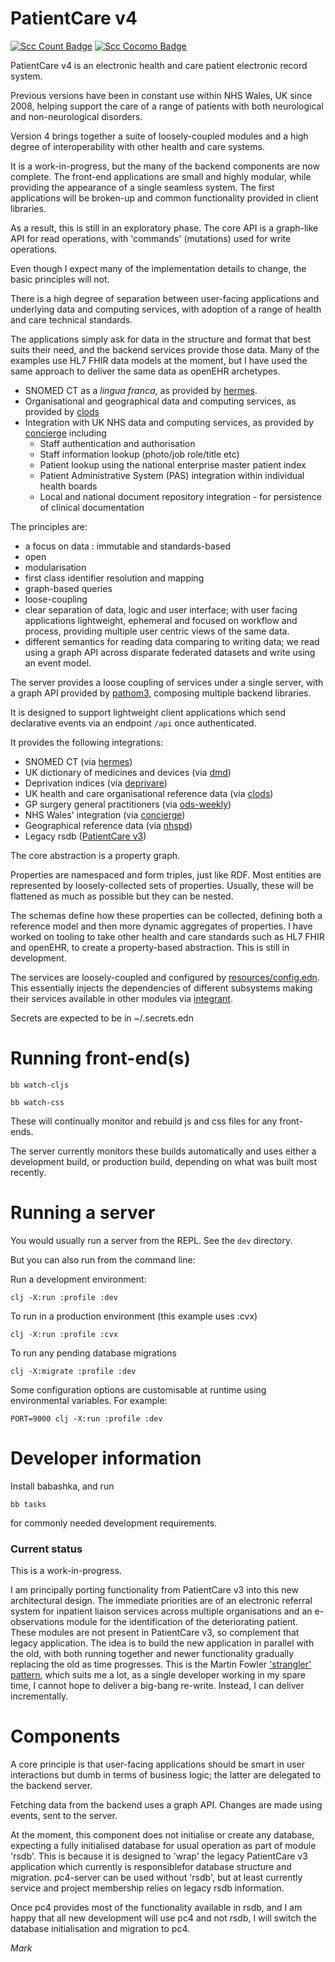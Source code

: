 # PatientCare v4

[![Scc Count Badge](https://sloc.xyz/github/wardle/pc4)](https://github.com/wardle/pc4/)
[![Scc Cocomo Badge](https://sloc.xyz/github/wardle/pc4?category=cocomo&avg-wage=100000)](https://github.com/wardle/pc4/)

PatientCare v4 is an electronic health and care patient electronic record system. 

Previous versions have been in constant use within NHS Wales, UK since 2008, 
helping support the care of a range of patients with both neurological and 
non-neurological disorders.

Version 4 brings together a suite of loosely-coupled modules and a high
degree of interoperability with other health and care systems. 

It is a work-in-progress, but the many of the backend components are now complete. 
The front-end applications are small and highly modular, while providing the 
appearance of a single seamless system. The first applications will be broken-up
and common functionality provided in client libraries.

As a result, this is still in an exploratory phase. The core API is a graph-like 
API for read operations, with 'commands' (mutations) used for write operations. 

Even though I expect many of the implementation details to change, the 
basic principles will not.

There is a high degree of separation between user-facing applications and 
underlying data and computing services, with adoption of a range of 
health and care technical standards.

The applications simply ask for data in the structure and format that best suits their need, and the backend services provide those data. Many of the examples use HL7 FHIR data models at the moment, 
but I have used the same approach to deliver the same data as openEHR archetypes.

* SNOMED CT as a *lingua franca*, as provided by [hermes](https://github.com/wardle/hermes).
* Organisational and geographical data and computing services, as provided by [clods](https://github.com/wardle/clods)
* Integration with UK NHS data and computing services, as provided by [concierge](https://github.com/wardle/concierge) including
    * Staff authentication and authorisation
    * Staff information lookup (photo/job role/title etc)
    * Patient lookup using the national enterprise master patient index
    * Patient Administrative System (PAS) integration within individual health boards
    * Local and national document repository integration - for persistence of clinical documentation
    
The principles are:

* a focus on data : immutable and standards-based
* open 
* modularisation
* first class identifier resolution and mapping
* graph-based queries
* loose-coupling
* clear separation of data, logic and user interface; with user facing applications
lightweight, ephemeral and focused on workflow and process, providing multiple
  user centric views of the same data.
* different semantics for reading data comparing to writing data; we read using a graph API across disparate federated datasets and write using an event model.


The server provides a loose coupling of services under a single server, with
a graph API provided by [pathom3](https://github.com/wilkerlucio/pathom3), composing multiple backend libraries.

It is designed to support lightweight client applications which send declarative
events via an endpoint `/api` once authenticated.

It provides the following integrations:

* SNOMED CT (via [hermes](https://github.com/wardle/hermes))
* UK dictionary of medicines and devices (via [dmd](https://github.com/wardle/dmd))
* Deprivation indices (via [deprivare](https://github.com/wardle/deprivare))
* UK health and care organisational reference data (via [clods](https://github.com/wardle/clods))
* GP surgery general practitioners (via [ods-weekly](https://github.com/wardle/ods-weekly))
* NHS Wales' integration (via [concierge](https://github.com/wardle/concierge))
* Geographical reference data (via [nhspd](https://github.com/wardle/nhspd))
* Legacy rsdb ([PatientCare v3](https://github.com/wardle/rsdb))

The core abstraction is a property graph.

Properties are namespaced and form triples, just like RDF. Most entities
are represented by loosely-collected sets of properties. Usually, these will
be flattened as much as possible but they can be nested.

The schemas define how these properties can be collected, defining both a
reference model and then more dynamic aggregates of properties. I have worked
on tooling to take other health and care standards such as HL7 FHIR and
openEHR, to create a property-based abstraction. This is still in development.

The services are loosely-coupled and configured by [resources/config.edn](resources/config.edn).
This essentially injects the dependencies of different subsystems making their
services available in other modules via [integrant](https://github.com/weavejester/integrant).

Secrets are expected to be in ~/.secrets.edn


# Running front-end(s)

```shell
bb watch-cljs
```

```shell
bb watch-css
```

These will continually monitor and rebuild js and css files for any front-ends.

The server currently monitors these builds automatically and uses either a 
development build, or production build, depending on what was built most 
recently. 

# Running a server

You would usually run a server from the REPL. See the `dev` directory.

But you can also run from the command line:

Run a development environment:

```shell
clj -X:run :profile :dev
```

To run in a production environment (this example uses :cvx)

```shell
clj -X:run :profile :cvx
```

To run any pending database migrations

```shell
clj -X:migrate :profile :dev
```


Some configuration options are customisable at runtime using environmental
variables. For example:

```shell
PORT=9000 clj -X:run :profile :dev
```

# Developer information

Install babashka, and run

```shell
bb tasks
```

for commonly needed development requirements.

### Current status

This is a work-in-progress. 

I am principally porting functionality from 
PatientCare v3 into this new architectural design. The immediate priorities
are of an electronic referral system for inpatient liaison services across
multiple organisations and an e-observations module for the identification
of the deteriorating patient. These modules are not present in PatientCare v3,
so complement that legacy application. The idea is to build the new application in
parallel with the old, with both running together and newer functionality
gradually replacing the old as time progresses. This is the Martin Fowler
['strangler' pattern](https://martinfowler.com/bliki/StranglerFigApplication.html), 
which suits me a lot, as a single developer working in my spare time, I cannot 
hope to deliver a big-bang re-write. Instead, I can deliver incrementally.

# Components

A core principle is that user-facing applications should be smart in
user interactions but dumb in terms of business logic; the latter are
delegated to the backend server.

Fetching data from the backend uses a graph API. Changes are made using
events, sent to the server.

At the moment, this component does not initialise or create any database, expecting a fully initialised database for usual
operation as part of module 'rsdb'. This is because it is designed to 'wrap' the legacy PatientCare v3 application which
currently is responsiblefor database structure and migration. pc4-server can be used without 'rsdb', but at least currently
service and project membership relies on legacy rsdb information. 

Once pc4 provides most of the functionality available in rsdb, and I am happy that all new development will use pc4 and not
rsdb, I will switch the database initialisation and migration to pc4. 

*Mark*






